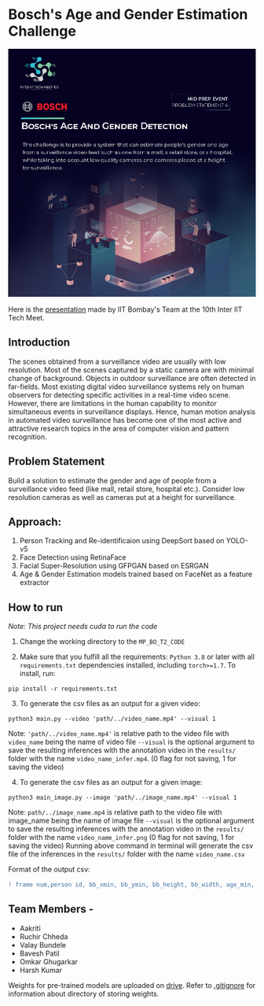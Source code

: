 # Bosch's Age and Gender Estimation Challenge

![Problem Cover](https://github.com/Aakriti28/Gender_Age_Estimation/blob/main/problem_cover.png)

Here is the [presentation](https://docs.google.com/presentation/d/1fVJiSLhUwnwvWKuk2bXcnlIWA-2wE9qBHJLYCCazvcs/edit?usp=sharing) made by IIT Bombay's Team at the 10th Inter IIT Tech Meet.

## Introduction
The scenes obtained from a surveillance video are usually with low resolution. Most
of the
scenes captured by a static camera are with minimal change of background. Objects
in outdoor
surveillance are often detected in far-fields. Most existing digital video surveillance
systems rely
on human observers for detecting specific activities in a real-time video scene.
However, there
are limitations in the human capability to monitor simultaneous events in surveillance
displays.
Hence, human motion analysis in automated video surveillance has become one of
the most
active and attractive research topics in the area of computer vision and pattern
recognition.

## Problem Statement
Build a solution to estimate the gender and age of people from a surveillance video
feed (like
mall, retail store, hospital etc.). Consider low resolution cameras as well as cameras
put at a
height for surveillance.

## Approach:
1. Person Tracking and Re-identificaion using DeepSort based on YOLO-v5
2. Face Detection using RetinaFace
3. Facial Super-Resolution using GFPGAN based on ESRGAN
4. Age & Gender Estimation models trained based on FaceNet as a feature
extractor

## How to run
*Note: This project needs cuda to run the code*
1. Change the working directory to the `MP_BO_T2_CODE`

2. Make sure that you fulfill all the requirements: `Python 3.8` or later with
all `requirements.txt` dependencies installed, including `torch>=1.7`. To install, run:
```
pip install -r requirements.txt 
```

3. To generate the csv files as an output for a given video:
```
python3 main.py --video 'path/../video_name.mp4' --visual 1
```
Note: `'path/../video_name.mp4'` is relative path to the video file with
`video_name` being the name of video file
`--visual` is the optional argument to save the resulting inferences with the
annotation video in the `results/` folder with the name
`video_name_infer.mp4`. (0 flag for not saving, 1 for saving the video)

4. To generate the csv files as an output for a given image:
```
python3 main_image.py --image 'path/../image_name.mp4' --visual 1
```
Note: `path/../image_name.mp4` is relative path to the video file with
image_name being the name of image file
`--visual` is the optional argument to save the resulting inferences with the
annotation video in the `results/` folder with the name
`video_name_infer.png` (0 flag for not saving, 1 for saving the video)
Running above command in terminal will generate the csv file of the inferences in
the `results/` folder with the name `video_name.csv`

Format of the output csv:
```diff
! frame num,person id, bb_xmin, bb_ymin, bb_height, bb_width, age_min, age_max, age_actual, gender 
```

## Team Members - 
* Aakriti
* Ruchir Chheda
* Valay Bundele
* Bavesh Patil
* Omkar Ghugarkar
* Harsh Kumar

Weights for pre-trained models are uploaded on [drive](https://drive.google.com/drive/folders/1syb--7KQA8QpY8G7Uu8dvsolwb64Bid4?usp=sharing). Refer to [.gitignore](.gitignore) for information about directory of storing weights.
